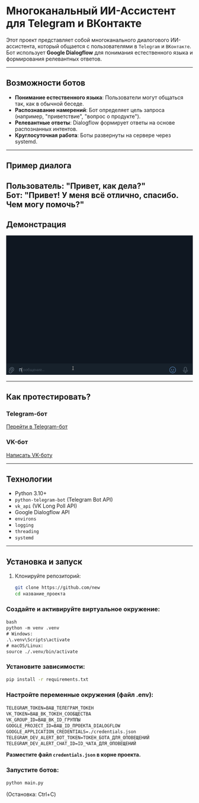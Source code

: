 # Многоканальный ИИ-Ассистент для Telegram и ВКонтакте

Этот проект представляет собой многоканального диалогового ИИ-ассистента, который общается с пользователями в `Telegram` и `ВКонтакте`. Бот использует **Google Dialogflow** для понимания естественного языка и формирования релевантных ответов.

-------------------------------
## Возможности ботов

- **Понимание естественного языка**: Пользователи могут общаться так, как в обычной беседе.
- **Распознавание намерений**: Бот определяет цель запроса (например, "приветствие", "вопрос о продукте").
- **Релевантные ответы**: Dialogflow формирует ответы на основе распознанных интентов.
- **Круглосуточная работа**: Боты развернуты на сервере через systemd.
-------------------------------
## Пример диалога

**Пользователь**: "Привет, как дела?"  
**Бот**: "Привет! У меня всё отлично, спасибо. Чем могу помочь?"
----------------------------

## Демонстрация

[![Демонстрация работы бота](assets/demonstration.gif)](assets/demonstration.gif)

-----------------------------------------------------
## Как протестировать?

### Telegram-бот
[Перейти в Telegram-бот](https://t.me/@Lek_spekingbot)  


### VK-бот
[Написать VK-боту](https://vk.com/im/convo/-231150535?entrypoint=list_all)  

--------------------

## Технологии

- Python 3.10+
- `python-telegram-bot` (Telegram Bot API)
- `vk_api` (VK Long Poll API)
- Google Dialogflow API
- `environs` 
- `logging` 
- `threading` 
- `systemd` 

----------------
## Установка и запуск

1. Клонируйте репозиторий:
   ```bash
   git clone https://github.com/new
   cd название_проекта
   ```
   
### Создайте и активируйте виртуальное окружение:
```
bash
python -m venv .venv
# Windows:
.\.venv\Scripts\activate
# macOS/Linux:
source ./.venv/bin/activate
```

### Установите зависимости:

```bash
pip install -r requirements.txt
```
### Настройте переменные окружения (файл .env):

```
TELEGRAM_TOKEN=ВАШ_ТЕЛЕГРАМ_ТОКЕН
VK_TOKEN=ВАШ_ВК_ТОКЕН_СООБЩЕСТВА
VK_GROUP_ID=ВАШ_ВК_ID_ГРУППЫ
GOOGLE_PROJECT_ID=ВАШ_ID_ПРОЕКТА_DIALOGFLOW
GOOGLE_APPLICATION_CREDENTIALS=./credentials.json
TELEGRAM_DEV_ALERT_BOT_TOKEN=ТОКЕН_БОТА_ДЛЯ_ОПОВЕЩЕНИЙ
TELEGRAM_DEV_ALERT_CHAT_ID=ID_ЧАТА_ДЛЯ_ОПОВЕЩЕНИЙ
```
**Разместите файл `credentials.json` в корне проекта.**

### Запустите ботов:

```bash
python main.py
```
(Остановка: Ctrl+C)
